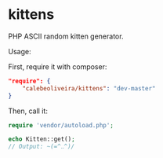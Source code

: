 # kittens
PHP ASCII random kitten generator.

Usage:

First, require it with composer:
```json
"require": {
	"calebeoliveira/kittens": "dev-master"
}
```
Then, call it:
```php
require 'vendor/autoload.php';

echo Kitten::get();
// Output: ~(=^‥^)/
```
